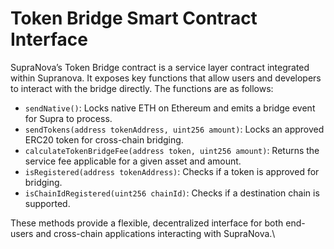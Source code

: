 # Token Bridge Smart Contract Interface

SupraNova’s Token Bridge contract is a service layer contract integrated within Supranova. It exposes key functions that allow users and developers to interact with the bridge directly. The functions are as follows:

* `sendNative()`: Locks native ETH on Ethereum and emits a bridge event for Supra to process.
* `sendTokens(address tokenAddress, uint256 amount)`: Locks an approved ERC20 token for cross-chain bridging.
* `calculateTokenBridgeFee(address token, uint256 amount)`: Returns the service fee applicable for a given asset and amount.
* `isRegistered(address tokenAddress)`: Checks if a token is approved for bridging.
* `isChainIdRegistered(uint256 chainId)`: Checks if a destination chain is supported.

These methods provide a flexible, decentralized interface for both end-users and cross-chain applications interacting with SupraNova.\
